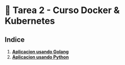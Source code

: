 # 🐳 Tarea 2 - Curso Docker & Kubernetes

## Indice 

1. **[Aplicacion usando Golang](https://github.com/stivencd/curso-docker-kubernetes-tareas/blob/main/clase2/go-rest-api/README.md)**
2. **[Aplicacion usando Python](https://github.com/stivencd/curso-docker-kubernetes-tareas/blob/main/clase2/python/README.md)**
